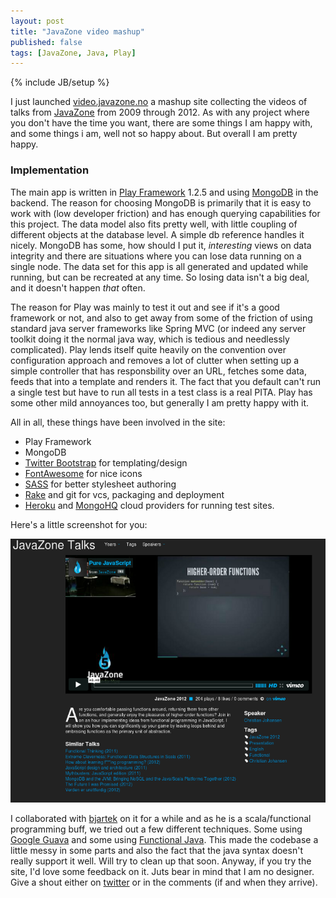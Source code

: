 ```yaml
---
layout: post
title: "JavaZone video mashup"
published: false
tags: [JavaZone, Java, Play]
---
```

{% include JB/setup %}

I just launched [video.javazone.no](http://video.javazone.no) a mashup site collecting the videos of talks from [JavaZone](http://www.javazone.no) from 2009 through 2012. As with any project where you don't have the time you want, there are some things I am happy with, and some things i am, well not so happy about. But overall I am pretty happy.

### Implementation

The main app is written in [Play Framework](http://playframework.org) 1.2.5 and using [MongoDB](http://www.mongodb.org/) in the backend. The reason for choosing MongoDB is primarily that it is easy to work with (low developer friction) and has enough querying capabilities for this project. The data model also fits pretty well, with little coupling of different objects at the database level. A simple db reference handles it nicely. MongoDB has some, how should I put it, _interesting_ views on data integrity and there are situations where you can lose data running on a single node. The data set for this app is all generated and updated while running, but can be recreated at any time. So losing data isn't a big deal, and it doesn't happen *that* often. 

The reason for Play was mainly to test it out and see if it's a good framework or not, and also to get away from some of the friction of using standard java server frameworks like Spring MVC (or indeed any server toolkit doing it the normal java way, which is tedious and needlessly complicated). Play lends itself quite heavily on the convention over configuration approach and removes a lot of clutter when setting up a simple controller that has responsbility over an URL, fetches some data, feeds that into a template and renders it. The fact that you default can't run a single test but have to run all tests in a test class is a real PITA. Play has some other mild annoyances too, but generally I am pretty happy with it.

All in all, these things have been involved in the site:

* Play Framework
* MongoDB
* [Twitter Bootstrap](http://twitter.github.com/bootstrap/) for templating/design
* [FontAwesome](http://fortawesome.github.com/Font-Awesome/) for nice icons
* [SASS](http://sass-lang.com/ ) for better stylesheet authoring
* [Rake](http://rake.rubyforge.org/) and git for vcs, packaging and deployment
* [Heroku](http://heroku.com/) and [MongoHQ](https://www.mongohq.com/) cloud providers for running test sites.

Here's a little screenshot for you:

[![Video site screenshot](/images/videosite-screenshot.png)](http://video.javazone.no)

I collaborated with [bjartek](https://twitter.com/bjartek) on it for a while and as he is a scala/functional programming buff, we tried out a few different techniques. Some using [Google Guava](http://code.google.com/p/guava-libraries/) and some using [Functional Java](http://functionaljava.org/). This made the codebase a little messy in some parts and also the fact that the java syntax doesn't really support it well. Will try to clean up that soon. Anyway, if you try the site, I'd love some feedback on it. Juts bear in mind that I am no designer. Give a shout either on [twitter](http://twitter.com/knuthaug) or in the comments (if and when they arrive). 
